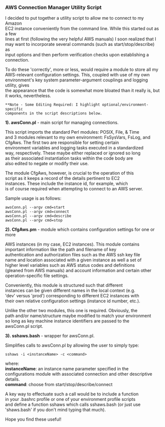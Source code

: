 ### AWS Connection Manager Utility Script

I decided to put together a utility script to allow me to connect to my Amazon  
EC2 instance conveniently from the command line.  While this started out as a few  
lines at first (following the very helpful AWS manuals) I soon realized that I  
may want to incorporate several commands (such as start/stop/describe) as  
input options and then perform verification checks upon establishing a  
connection.  
  
To do these 'correctly', more or less, would require a module to store all my  
AWS-relevant configuration settings.  This, coupled with use of my own  
environment's key system parameter-argument couplings and logging utility, gives  
the appearance that the code is somewhat more bloated than it really is, but  
it works, nevertheless.  
  
```
**Note - Some Editing Required: I highlight optional/environment-specific  
components in the script descriptions below.  
```
  
  
**1). awsConn.pl** - main script for managing connections.  
  
This script imports the standard Perl modules: POSIX, File, & Time  
and 3 modules relevant to my own environment: FsSysVars, FsLog, and  
CfgAws.  The first two are responsible for setting certain  
environment variables and logging tasks executed in a standardized  
way, respectively.  These maybe either replaced or ignored so long  
as their associated instantiation tasks within the code body are  
also edited to negate or modify their use.  
  
The module CfgAws, however, is crucial to the operation of this  
script as it keeps a record of the details pertinent to EC2  
instances.  These include the instance id, for example, which  
is of course required when attempting to connect to an AWS server.  
  
Sample usage is as follows:
```
awsConn.pl --argv cmd=start
awsConn.pl --argv cmd=connect
awsConn.pl --argv cmd=describe
awsConn.pl --argv cmd=stop

```
  
**2). CfgAws.pm** - module which contains configuration settings for one or more  
  
AWS instances (in my case, EC2 instances).  This module contains  
important information like the path and filename of key  
authentication and authorization files such as the AWS ssh key file  
name and location associated with a given instance as well a set of  
higher level variables such as AWS status codes and definitions  
(gleaned from AWS manuals) and account information and certain other  
operation-specific file settings.  
  
Conveniently, this module is structured such that different  
instances can be given different names in the local context (e.g.  
'dev' versus 'prod') corresponding to different EC2 instances with   
their own relative configuration settings (instance id number, etc.).  
  
Unlike the other two modules, this one is required.  Obviously, the  
path and/or name/structure maybe modified to match your environment  
so long as key machine instance identifiers are passed to the  
 awsConn.pl script.  
  
**3). sshaws.bash** - wrapper for awsConn.pl.  
  
Simplifies calls to awsConn.pl by allowing the user to simply type:  
```
sshaws -i <instanceName> -c <command>
```
where:  
**instanceName**:      an instance name parameter specified in the  
  configurations module with associated connection  and other descriptive  
  details.  
  **command**:             choose from start/stop/describe/connect  
  
A key way to effectuate such a call would be to include a function  
in your .bashrc profile or one of your environment profile scripts  
and define a function sshaws which calls sshaws.bash (or just use  
'shaws.bash' if you don't mind typing that much).  
  
Hope you find these useful!  
  
